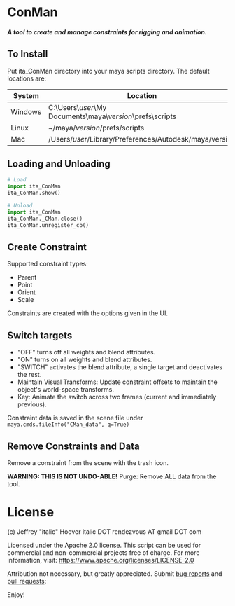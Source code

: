 # ConMan
##### A tool to create and manage constraints for rigging and animation.

To Install
--
Put ita_ConMan directory into your maya scripts directory. The default
locations are:

System | Location
-- | --
Windows | C:\Users\\_user_\My Documents\maya\\_version_\prefs\scripts
Linux | ~/maya/_version_/prefs/scripts
Mac | /Users/_user_/Library/Preferences/Autodesk/maya/version

Loading and Unloading
--
```python
# Load
import ita_ConMan
ita_ConMan.show()
```

```python
# Unload
import ita_ConMan
ita_ConMan._CMan.close()
ita_ConMan.unregister_cb()
```

Create Constraint
--
Supported constraint types:
* Parent
* Point
* Orient
* Scale

Constraints are created with the options given in the UI.


Switch targets
--
* "OFF" turns off all weights and blend attributes.
* "ON" turns on all weights and blend attributes.
* "SWITCH" activates the blend attribute, a single target and deactivates the rest.
* Maintain Visual Transforms: Update constraint offsets to maintain the object's world-space transforms.
* Key: Animate the switch across two frames (current and immediately previous).

Constraint data is saved in the scene file under `maya.cmds.fileInfo("CMan_data", q=True)`

Remove Constraints and Data
--

Remove a constraint from the scene with the trash icon.

__WARNING: THIS IS NOT UNDO-ABLE!__ Purge: Remove ALL data from the tool.


# License

(c) Jeffrey "italic" Hoover
italic DOT rendezvous AT gmail DOT com

Licensed under the Apache 2.0 license.
This script can be used for commercial
and non-commercial projects free of charge.
For more information, visit:
https://www.apache.org/licenses/LICENSE-2.0

Attribution not necessary, but greatly appreciated.
Submit [bug reports](https://github.com/Italic-/ita_tools/issues) and [pull requests](https://github.com/Italic-/ita_tools/pulls):

Enjoy!
